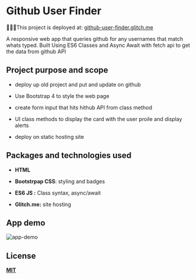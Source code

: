 # Github User Finder

🚀💪🏽This project is deployed at: [github-user-finder.glitch.me](https://github-user-finder.glitch.me/)

A responsive web app that queries github for any usernames that match whats typed. Built Using ES6 Classes and Async Await with fetch api to get the data from github API 

## [](https://github.com/sidbhanushali/StoryCore#project-purpose-and-scope)Project purpose and scope

-   deploy up old project and put and update on github
    
-   Use Bootstrap 4 to style the web page
    
-   create form input that hits hithub API from class method
    
-  UI class methods to display the card with the user proile and display alerts
    
- deploy on static hosting site
    

## [](https://github.com/sidbhanushali/StoryCore#packages-and-technologies-used)**Packages and technologies used**

-   **HTML** 
    
-   **Bootstrpap CSS**: styling and badges
    
-   **ES6 JS :**  Class syntax, async/await
    
-   **Glitch.me:**  site hosting 
    

## [](https://github.com/sidbhanushali/StoryCore#app-demo)App demo



![app-demo](https://i.imgur.com/26ZRjLm.png)


## **License**

**[MIT](https://choosealicense.com/licenses/mit/)**
